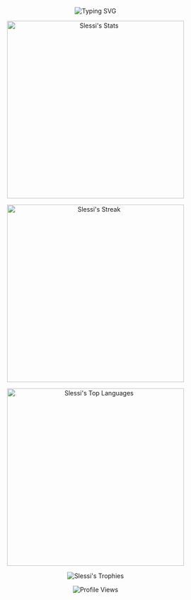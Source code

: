 <p align="center">
  <img src="https://readme-typing-svg.demolab.com?font=Fira+Code&pause=1000&center=true&vCenter=true&width=435&lines=Full+Stack+Developer;Amsterdam+based;TypeScript+Go+GraphQL+React+Vue" alt="Typing SVG" />
</p>

<p align="center">
    <img width="400" src="https://github-readme-stats.vercel.app/api?username=Slessi&theme=dracula&show_icons=true&hide_border=false&count_private=true" alt="Slessi's Stats" />
</p>
<p align="center">
    <img width="400" src="https://github-readme-streak-stats.herokuapp.com/?user=Slessi&theme=dracula&hide_border=false" alt="Slessi's Streak" />
</p>
<p align="center">
   <img width="400" src="https://github-readme-stats.vercel.app/api/top-langs/?username=Slessi&theme=dracula&show_icons=true&hide_border=false&layout=compact" alt="Slessi's Top Languages" />
</p>

<p align="center">
    <img src="https://github-profile-trophy.vercel.app/?username=Slessi&theme=dracula" alt="Slessi's Trophies" />
</p>

<p align="center">
  <img src="https://komarev.com/ghpvc/?username=Slessi&label=Profile+Views&color=0e75b6&style=flat" alt="Profile Views" />
</p>

